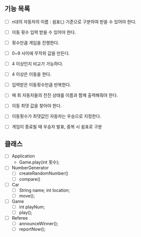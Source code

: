 ## 기능 목록

  - [ ] n대의 자동차의 이름 : 쉼표(,) 기준으로 구분하여 받을 수 있어야 한다. 
  - [ ] 이동 횟수 입력 받을 수 있어야 한다.

  - [ ] 횟수만큼 게임을 진행한다. 
  - [ ] 0~9 사이에 무작위 값을 만든다.
  - [ ] 4 이상인지 비교가 가능하다.
    
  - [ ] 4 이상은 이동을 한다.
  - [ ] 입력받은 이동횟수만큼 반복한다.
  - [ ] 매 회 자동차들의 전진 상태를 이름과 함께 출력해줘야 한다.
 
  - [ ] 이동 최댓 값을 찾아야 한다. 
  - [ ] 이동횟수가 최댓값인 자동차는 우승으로 지정한다. 
  - [ ] 게임이 종료될 때 우승자 발표, 중복 시 쉼표로 구분 

## 클래스
- [ ] Application
  - Game.play(int 횟수);
- [ ] NumberGenerator
  - [ ] createRandomNumber()
  - [ ] compare()
- [ ] Car
  - [ ] String name; int location;
  - [ ] move();
- [ ] Game
  - [ ] int playNum;
  - [ ] play();
- [ ] Referee
  - [ ] announceWinner();
  - [ ] reportNow();
